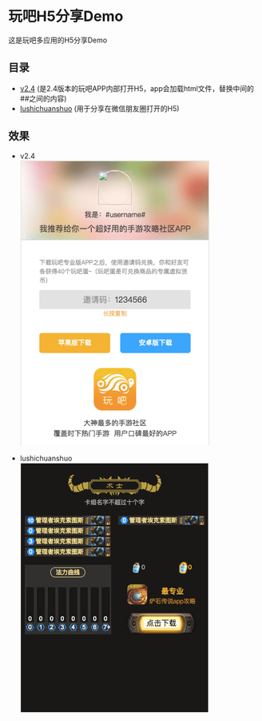 # 玩吧H5分享Demo

这是玩吧多应用的H5分享Demo

## 目录
* [v2.4](https://github.com/huangyunbo/ella/tree/master/v2.4) (是2.4版本的玩吧APP内部打开H5，app会加载html文件，替换中间的##之间的内容)
* [lushichuanshuo](https://github.com/huangyunbo/ella/tree/master/lushichuanshuo) (用于分享在微信朋友圈打开的H5)

## 效果
* v2.4<br/>
![v2.4 demo](https://github.com/huangyunbo/ella/raw/master/v2.4/images/demo.png)

* lushichuanshuo<br/>
![lushichuanshuo demo](https://github.com/huangyunbo/ella/raw/master/lushichuanshuo/images/demo.png)
